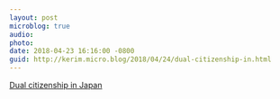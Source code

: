 ```yaml
---
layout: post
microblog: true
audio: 
photo: 
date: 2018-04-23 16:16:00 -0800
guid: http://kerim.micro.blog/2018/04/24/dual-citizenship-in.html
---
```

[Dual citizenship in Japan](http://features.japantimes.co.jp/dualcitizenship/#.Wt5qt9iWEBQ.facebook)
